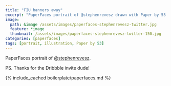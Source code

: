 ```yaml
---
title: "FIU banners away"
excerpt: "PaperFaces portrait of @stephenrevesz drawn with Paper by 53 on an iPad."
image: 
  path: &image /assets/images/paperfaces-stephenrevesz-twitter.jpg 
  feature: *image
  thumbnail: /assets/images/paperfaces-stephenrevesz-twitter-150.jpg
categories: [paperfaces]
tags: [portrait, illustration, Paper by 53]
---
```


PaperFaces portrait of [@stephenrevesz](https://twitter.com/stephenrevesz).

PS. Thanks for the Dribbble invite dude!

{% include_cached boilerplate/paperfaces.md %}
